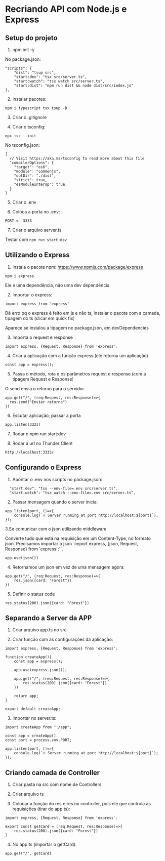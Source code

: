 # Recriando API com Node.js e Express

## Setup do projeto

1. npm init -y

No package.json:

```
"scripts": {
    "dist": "tsup src",
    "start:dev": "tsx src/server.ts",
    "start:watch": "tsx watch src/server.ts",
    "start:dist": "npm run dist && node dist/src/index.js"
},
```

2. Instalar pacotes:

`npm i typescript tsx tsup -D`

3. Criar o .gitignore

4. Criar o tsconfig:

`npx tsc --init`

No tsconfig.json:

```
{
  // Visit https://aka.ms/tsconfig to read more about this file
  "compilerOptions": {
    "target": "es6",
    "module": "commonjs",
    "outDir": "./dist",
    "strict": true,
    "esModuleInterop": true,
  }
}
```

5. Criar o .env

6. Coloca a porta no .env:

`PORT =  3333`

7. Criar o arquivo server.ts

Testar com `npm run start:dev`

## Utilizando o Express

1. Instala o pacote npm: https://www.npmjs.com/package/express

`npm i express`

Ele é uma dependência, não uma dev dependência.

2. Importar o express:

`import express from 'express'`

Dá erro pq o express é feito em js e não ts, instalar o pacote com a camada, tipagem do ts (clicar em quick fix)

Aparece se instalou a tipagem no package.json, em devDependencies

3. Importa o request e response

`import express, {Request, Response} from 'express';`

4. Criar a aplicação com a função express (ele retorna um aplicação)

`const app = express();`

5. Passa o método, rota e os parâmetros request e response (com a tipagem Request e Response)

O send envia o retorno para o servidor

```
app.get("/", (req:Request, res:Response)=>{
  res.send("Enviar retorno")
})
```

6. Escutar aplicação, passar a porta

`app.listen(3333)`

7. Rodar o npm run start:dev

8. Rodar a url no Thunder Client

`http://localhost:3333/`

## Configurando o Express

1. Apontar o .env nos scripts no package.json:

```
  "start:dev": "tsx --env-file=.env src/server.ts",
  "start:watch": "tsx watch --env-file=.env src/server.ts",
```
2. Passar mensagem quando o server inicia:

```
app.listen(port, ()=>{
    console.log(`🔥 Server running at port http://localhost:${port}`);
});
```

3.Se comunicar com o json utilizando middleware

Converte tudo que está na requisição em um Content-Type, no formato json.
Precisamos importar o json `import express, {json, Request, Response} from 'express';``.

`app.use(json())`

4. Retornamos um json em vez de uma mensagem agora:

```
app.get("/", (req:Request, res:Response)=>{
    res.json({card: "Forest"})
})
```

5. Definir o status code

`res.status(200).json({card: "Forest"})`

## Separando a Server da APP

1. Criar arquivo app.ts no src

2. Criar função com as configurações da aplicação:

```
import express, {Request, Response} from 'express';

function createApp(){
    const app = express();

    app.use(express.json());

    app.get("/", (req:Request, res:Response)=>{
        res.status(200).json({card: "Forest"})
    })

    return app;
}

export default createApp;
```

3. Importar no server.ts:

```
import createApp from "./app";

const app = createApp()
const port = process.env.PORT;

app.listen(port, ()=>{
    console.log(`🔥 Server running at port http://localhost:${port}`);
});
```

## Criando camada de Controller

1. Criar pasta na src com nome de Controllers

2. Criar arquivo ts

3. Colocar a função do res e res no controller, pois ele que controla as requisições (tirar do app.ts):

```
import express, {Request, Response} from 'express';

export const getCard = (req:Request, res:Response)=>{
    res.status(200).json({card: "Forest"})
}
```

4. No app.ts (importar o getCard):

```
app.get("/", getCard)
```

